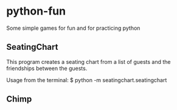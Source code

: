 python-fun
==========

Some simple games for fun and for practicing python

## SeatingChart
This program creates a seating chart from a list of guests and the friendships between the guests.

Usage from the terminal: $ python -m seatingchart.seatingchart
## Chimp


